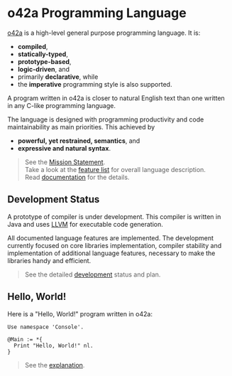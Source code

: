 o42a Programming Language
=========================

[o42a][] is a high-level general purpose programming language.
It is:

* **compiled**,
* **statically-typed**,
* **prototype-based**,
* **logic-driven**, and
* primarily **declarative**, while
* the **imperative** programming style is also supported. 

A program written in o42a is closer to natural English text than one written
in any C-like programming language.

The language is designed with programming productivity and code maintainability
as main priorities. This achieved by

* **powerful, yet restrained, semantics**, and
* **expressive and natural syntax**.

> See the [Mission Statement][].  
> Take a look at the [feature list][] for overall language description.  
> Read [documentation][] for the details.

Development Status
------------------
A prototype of compiler is under development. This compiler is written in
Java and uses [LLVM](http://llvm.org/) for executable code generation.

All documented language features are implemented. The development currently
focused on core libraries implementation, compiler stability and implementation
of additional language features, necessary to make the libraries handy and
efficient.

> See the detailed [development][] status and plan.

Hello, World!
-------------
Here is a "Hello, World!" program written in o42a:

    Use namespace 'Console'.

    @Main := *{
      Print "Hello, World!" nl.
    }

> See the [explanation][hello world].


[o42a]:              <http://o42a.org/>
    "o42a programming language official site"
[Mission statement]: <http://o42a.org/devel/mission>
    "o42a mission statement"
[Feature list]:      <http://o42a.org/docs/intro/features>
    "o42a features"
[Documentation]:     <http://o42a.org/docs/>
    "o42a documentation"
[Development]:       <http://o42a.org/devel/>
    "o42a development status"
[Hello world]:       <http://o42a.org/docs/intro/hello_world_explained>
    ("Hello, World!" explained)
